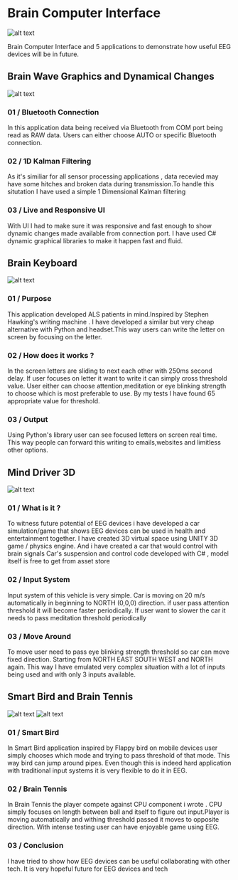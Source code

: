 # Brain Computer Interface
![alt text](https://i.ibb.co/DwqrHQx/brain-computer-interface.png)

Brain Computer Interface and 5 applications to demonstrate how useful EEG devices will be in future. 

## Brain Wave Graphics and Dynamical Changes
![alt text](https://i.ibb.co/80mJyGB/Screenshot-83.png)

### 01 / Bluetooth Connection
In this application data being received via Bluetooth from COM port being read as RAW data. Users can either choose AUTO or specific Bluetooth connection.

### 02 / 1D Kalman Filtering
As it's similiar for all sensor processing applications , data recevied may have some hitches and broken data during transmission.To handle this situtation I have used a simple 1 Dimensional Kalman filtering

### 03 / Live and Responsive UI
With UI I had to make sure it was responsive and fast enough to show dynamic changes made available from connection port. I have used C# dynamic graphical libraries to make it happen fast and fluid.

## Brain Keyboard
![alt text](https://i.ibb.co/rFhcy7d/slaytagidecek1-1203.png)

### 01 / Purpose

This application developed ALS patients in mind.Inspired by Stephen Hawking's writing machine . I have developed a similar but very cheap alternative with Python and headset.This way users can write the letter on screen by focusing on the letter.

### 02 / How does it works ?

In the screen letters are sliding to next each other with 250ms second delay. If user focuses on letter it want to write it can simply cross threshold value.
User either can choose attention,meditation or eye blinking strength to choose which is most preferable to use. 
By my tests I have found 65 appropriate value for threshold.

### 03 / Output

Using Python's library user can see focused letters on screen real time.
This way people can forward this writing to emails,websites and limitless other options.


## Mind Driver 3D
![alt text](https://i.ibb.co/HHvw02x/Screenshot-88.png)

### 01 / What is it ?

To witness future potential of EEG devices i have developed a car simulation/game that shows 
EEG devices can be used in health and entertainment together.
I have created 3D virtual space using UNITY 3D game / physics engine.
And i have created a car that would control with brain signals
Car's suspension and control code developed with C# , model itself is free to get from asset store

### 02 / Input System
Input system of this vehicle is very simple. Car is moving on 20 m/s automatically in beginning to NORTH (0,0,0) direction.
if user pass attention threshold it will become faster periodically.
If user want to slower the car it needs to pass meditation threshold periodically

### 03 / Move Around

To move user need to pass eye blinking strength threshold so car can move fixed direction.
Starting from NORTH EAST SOUTH WEST and NORTH again.
This way I have emulated very complex situation with a lot of inputs being  used and with only 3 inputs available.



## Smart Bird and Brain Tennis
![alt text](https://i.ibb.co/NZBw5yQ/test-0.png)
![alt text](https://i.ibb.co/y4B4cxS/kusresmi.png)


### 01 / Smart Bird
In Smart Bird application inspired by Flappy bird on mobile devices
user simply chooses which mode and trying to pass threshold of that mode. This way bird can jump around pipes.
Even though this is indeed hard application with traditional input systems it is very flexible to do it in EEG.

### 02 / Brain Tennis
In Brain Tennis  the player  compete against CPU component i wrote . CPU simply focuses on length between ball and itself to figure out input.Player is moving automatically and withing threshold passed it moves to opposite direction.
 With intense testing user can have enjoyable game using EEG.
### 03 / Conclusion
 I have tried to show how EEG devices can be useful collaborating with other tech. It is very hopeful future for EEG devices and tech
